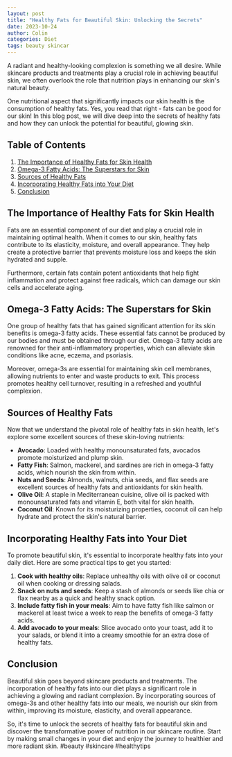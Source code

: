 ```yaml
---
layout: post
title: "Healthy Fats for Beautiful Skin: Unlocking the Secrets"
date: 2023-10-24
author: Colin
categories: Diet
tags: beauty skincar
---
```


A radiant and healthy-looking complexion is something we all desire. While skincare products and treatments play a crucial role in achieving beautiful skin, we often overlook the role that nutrition plays in enhancing our skin's natural beauty. 

One nutritional aspect that significantly impacts our skin health is the consumption of healthy fats. Yes, you read that right - fats can be good for our skin! In this blog post, we will dive deep into the secrets of healthy fats and how they can unlock the potential for beautiful, glowing skin. 

## Table of Contents

1. [The Importance of Healthy Fats for Skin Health](#the-importance-of-healthy-fats-for-skin-health)
2. [Omega-3 Fatty Acids: The Superstars for Skin](#omega-3-fatty-acids-the-superstars-for-skin)
3. [Sources of Healthy Fats](#sources-of-healthy-fats)
4. [Incorporating Healthy Fats into Your Diet](#incorporating-healthy-fats-into-your-diet)
5. [Conclusion](#conclusion)

## The Importance of Healthy Fats for Skin Health

Fats are an essential component of our diet and play a crucial role in maintaining optimal health. When it comes to our skin, healthy fats contribute to its elasticity, moisture, and overall appearance. They help create a protective barrier that prevents moisture loss and keeps the skin hydrated and supple.

Furthermore, certain fats contain potent antioxidants that help fight inflammation and protect against free radicals, which can damage our skin cells and accelerate aging.

## Omega-3 Fatty Acids: The Superstars for Skin

One group of healthy fats that has gained significant attention for its skin benefits is omega-3 fatty acids. These essential fats cannot be produced by our bodies and must be obtained through our diet. Omega-3 fatty acids are renowned for their anti-inflammatory properties, which can alleviate skin conditions like acne, eczema, and psoriasis.

Moreover, omega-3s are essential for maintaining skin cell membranes, allowing nutrients to enter and waste products to exit. This process promotes healthy cell turnover, resulting in a refreshed and youthful complexion.

## Sources of Healthy Fats

Now that we understand the pivotal role of healthy fats in skin health, let's explore some excellent sources of these skin-loving nutrients:

- **Avocado**: Loaded with healthy monounsaturated fats, avocados promote moisturized and plump skin.
- **Fatty Fish**: Salmon, mackerel, and sardines are rich in omega-3 fatty acids, which nourish the skin from within.
- **Nuts and Seeds**: Almonds, walnuts, chia seeds, and flax seeds are excellent sources of healthy fats and antioxidants for skin health.
- **Olive Oil**: A staple in Mediterranean cuisine, olive oil is packed with monounsaturated fats and vitamin E, both vital for skin health.
- **Coconut Oil**: Known for its moisturizing properties, coconut oil can help hydrate and protect the skin's natural barrier.

## Incorporating Healthy Fats into Your Diet

To promote beautiful skin, it's essential to incorporate healthy fats into your daily diet. Here are some practical tips to get you started:

1. **Cook with healthy oils**: Replace unhealthy oils with olive oil or coconut oil when cooking or dressing salads.
2. **Snack on nuts and seeds**: Keep a stash of almonds or seeds like chia or flax nearby as a quick and healthy snack option.
3. **Include fatty fish in your meals**: Aim to have fatty fish like salmon or mackerel at least twice a week to reap the benefits of omega-3 fatty acids.
4. **Add avocado to your meals**: Slice avocado onto your toast, add it to your salads, or blend it into a creamy smoothie for an extra dose of healthy fats.

## Conclusion

Beautiful skin goes beyond skincare products and treatments. The incorporation of healthy fats into our diet plays a significant role in achieving a glowing and radiant complexion. By incorporating sources of omega-3s and other healthy fats into our meals, we nourish our skin from within, improving its moisture, elasticity, and overall appearance.

So, it's time to unlock the secrets of healthy fats for beautiful skin and discover the transformative power of nutrition in our skincare routine. Start by making small changes in your diet and enjoy the journey to healthier and more radiant skin. #beauty #skincare #healthytips